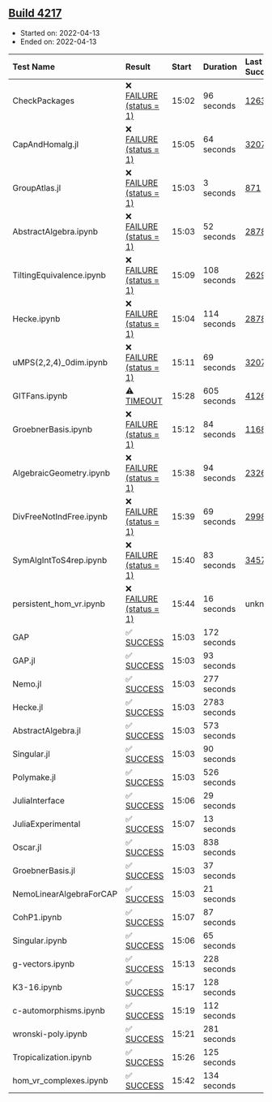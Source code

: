 ## [Build 4217](https://oscarci.mathematik.uni-kl.de/job/oscar-stable/4217/)

* Started on: 2022-04-13
* Ended on: 2022-04-13

| Test Name    | Result | Start | Duration | Last Success | First Failure |
|:-------------|:-------|:------|:---------|:-------------|:--------------|
| CheckPackages | ❌ [FAILURE (status = 1)](https://oscarci.mathematik.uni-kl.de/job/oscar-stable/4217/artifact/logs/build-4217/CheckPackages.log) | 15:02 | 96 seconds | [1263](https://oscarci.mathematik.uni-kl.de/job/oscar-stable/1263/) | [1264](https://oscarci.mathematik.uni-kl.de/job/oscar-stable/1264/) |
| CapAndHomalg.jl | ❌ [FAILURE (status = 1)](https://oscarci.mathematik.uni-kl.de/job/oscar-stable/4217/artifact/logs/build-4217/CapAndHomalg.jl.log) | 15:05 | 64 seconds | [3207](https://oscarci.mathematik.uni-kl.de/job/oscar-stable/3207/) | [3208](https://oscarci.mathematik.uni-kl.de/job/oscar-stable/3208/) |
| GroupAtlas.jl | ❌ [FAILURE (status = 1)](https://oscarci.mathematik.uni-kl.de/job/oscar-stable/4217/artifact/logs/build-4217/GroupAtlas.jl.log) | 15:03 | 3 seconds | [871](https://oscarci.mathematik.uni-kl.de/job/oscar-stable/871/) | [872](https://oscarci.mathematik.uni-kl.de/job/oscar-stable/872/) |
| AbstractAlgebra.ipynb | ❌ [FAILURE (status = 1)](https://oscarci.mathematik.uni-kl.de/job/oscar-stable/4217/artifact/logs/build-4217/AbstractAlgebra.ipynb.log) | 15:03 | 52 seconds | [2878](https://oscarci.mathematik.uni-kl.de/job/oscar-stable/2878/) | [2879](https://oscarci.mathematik.uni-kl.de/job/oscar-stable/2879/) |
| TiltingEquivalence.ipynb | ❌ [FAILURE (status = 1)](https://oscarci.mathematik.uni-kl.de/job/oscar-stable/4217/artifact/logs/build-4217/TiltingEquivalence.ipynb.log) | 15:09 | 108 seconds | [2629](https://oscarci.mathematik.uni-kl.de/job/oscar-stable/2629/) | [2630](https://oscarci.mathematik.uni-kl.de/job/oscar-stable/2630/) |
| Hecke.ipynb | ❌ [FAILURE (status = 1)](https://oscarci.mathematik.uni-kl.de/job/oscar-stable/4217/artifact/logs/build-4217/Hecke.ipynb.log) | 15:04 | 114 seconds | [2878](https://oscarci.mathematik.uni-kl.de/job/oscar-stable/2878/) | [2879](https://oscarci.mathematik.uni-kl.de/job/oscar-stable/2879/) |
| uMPS(2,2,4)_0dim.ipynb | ❌ [FAILURE (status = 1)](https://oscarci.mathematik.uni-kl.de/job/oscar-stable/4217/artifact/logs/build-4217/uMPS-2-2-4-_0dim.ipynb.log) | 15:11 | 69 seconds | [3207](https://oscarci.mathematik.uni-kl.de/job/oscar-stable/3207/) | [3208](https://oscarci.mathematik.uni-kl.de/job/oscar-stable/3208/) |
| GITFans.ipynb | ⚠ [TIMEOUT](https://oscarci.mathematik.uni-kl.de/job/oscar-stable/4217/artifact/logs/build-4217/GITFans.ipynb.log) | 15:28 | 605 seconds | [4126](https://oscarci.mathematik.uni-kl.de/job/oscar-stable/4126/) | [4127](https://oscarci.mathematik.uni-kl.de/job/oscar-stable/4127/) |
| GroebnerBasis.ipynb | ❌ [FAILURE (status = 1)](https://oscarci.mathematik.uni-kl.de/job/oscar-stable/4217/artifact/logs/build-4217/GroebnerBasis.ipynb.log) | 15:12 | 84 seconds | [1168](https://oscarci.mathematik.uni-kl.de/job/oscar-stable/1168/) | [1169](https://oscarci.mathematik.uni-kl.de/job/oscar-stable/1169/) |
| AlgebraicGeometry.ipynb | ❌ [FAILURE (status = 1)](https://oscarci.mathematik.uni-kl.de/job/oscar-stable/4217/artifact/logs/build-4217/AlgebraicGeometry.ipynb.log) | 15:38 | 94 seconds | [2326](https://oscarci.mathematik.uni-kl.de/job/oscar-stable/2326/) | [2327](https://oscarci.mathematik.uni-kl.de/job/oscar-stable/2327/) |
| DivFreeNotIndFree.ipynb | ❌ [FAILURE (status = 1)](https://oscarci.mathematik.uni-kl.de/job/oscar-stable/4217/artifact/logs/build-4217/DivFreeNotIndFree.ipynb.log) | 15:39 | 69 seconds | [2998](https://oscarci.mathematik.uni-kl.de/job/oscar-stable/2998/) | [2999](https://oscarci.mathematik.uni-kl.de/job/oscar-stable/2999/) |
| SymAlgIntToS4rep.ipynb | ❌ [FAILURE (status = 1)](https://oscarci.mathematik.uni-kl.de/job/oscar-stable/4217/artifact/logs/build-4217/SymAlgIntToS4rep.ipynb.log) | 15:40 | 83 seconds | [3457](https://oscarci.mathematik.uni-kl.de/job/oscar-stable/3457/) | [3458](https://oscarci.mathematik.uni-kl.de/job/oscar-stable/3458/) |
| persistent_hom_vr.ipynb | ❌ [FAILURE (status = 1)](https://oscarci.mathematik.uni-kl.de/job/oscar-stable/4217/artifact/logs/build-4217/persistent_hom_vr.ipynb.log) | 15:44 | 16 seconds | unknown | unknown |
| GAP | ✅ [SUCCESS](https://oscarci.mathematik.uni-kl.de/job/oscar-stable/4217/artifact/logs/build-4217/GAP.log) | 15:03 | 172 seconds |  |  |
| GAP.jl | ✅ [SUCCESS](https://oscarci.mathematik.uni-kl.de/job/oscar-stable/4217/artifact/logs/build-4217/GAP.jl.log) | 15:03 | 93 seconds |  |  |
| Nemo.jl | ✅ [SUCCESS](https://oscarci.mathematik.uni-kl.de/job/oscar-stable/4217/artifact/logs/build-4217/Nemo.jl.log) | 15:03 | 277 seconds |  |  |
| Hecke.jl | ✅ [SUCCESS](https://oscarci.mathematik.uni-kl.de/job/oscar-stable/4217/artifact/logs/build-4217/Hecke.jl.log) | 15:03 | 2783 seconds |  |  |
| AbstractAlgebra.jl | ✅ [SUCCESS](https://oscarci.mathematik.uni-kl.de/job/oscar-stable/4217/artifact/logs/build-4217/AbstractAlgebra.jl.log) | 15:03 | 573 seconds |  |  |
| Singular.jl | ✅ [SUCCESS](https://oscarci.mathematik.uni-kl.de/job/oscar-stable/4217/artifact/logs/build-4217/Singular.jl.log) | 15:03 | 90 seconds |  |  |
| Polymake.jl | ✅ [SUCCESS](https://oscarci.mathematik.uni-kl.de/job/oscar-stable/4217/artifact/logs/build-4217/Polymake.jl.log) | 15:03 | 526 seconds |  |  |
| JuliaInterface | ✅ [SUCCESS](https://oscarci.mathematik.uni-kl.de/job/oscar-stable/4217/artifact/logs/build-4217/JuliaInterface.log) | 15:06 | 29 seconds |  |  |
| JuliaExperimental | ✅ [SUCCESS](https://oscarci.mathematik.uni-kl.de/job/oscar-stable/4217/artifact/logs/build-4217/JuliaExperimental.log) | 15:07 | 13 seconds |  |  |
| Oscar.jl | ✅ [SUCCESS](https://oscarci.mathematik.uni-kl.de/job/oscar-stable/4217/artifact/logs/build-4217/Oscar.jl.log) | 15:03 | 838 seconds |  |  |
| GroebnerBasis.jl | ✅ [SUCCESS](https://oscarci.mathematik.uni-kl.de/job/oscar-stable/4217/artifact/logs/build-4217/GroebnerBasis.jl.log) | 15:03 | 37 seconds |  |  |
| NemoLinearAlgebraForCAP | ✅ [SUCCESS](https://oscarci.mathematik.uni-kl.de/job/oscar-stable/4217/artifact/logs/build-4217/NemoLinearAlgebraForCAP.log) | 15:03 | 21 seconds |  |  |
| CohP1.ipynb | ✅ [SUCCESS](https://oscarci.mathematik.uni-kl.de/job/oscar-stable/4217/artifact/logs/build-4217/CohP1.ipynb.log) | 15:07 | 87 seconds |  |  |
| Singular.ipynb | ✅ [SUCCESS](https://oscarci.mathematik.uni-kl.de/job/oscar-stable/4217/artifact/logs/build-4217/Singular.ipynb.log) | 15:06 | 65 seconds |  |  |
| g-vectors.ipynb | ✅ [SUCCESS](https://oscarci.mathematik.uni-kl.de/job/oscar-stable/4217/artifact/logs/build-4217/g-vectors.ipynb.log) | 15:13 | 228 seconds |  |  |
| K3-16.ipynb | ✅ [SUCCESS](https://oscarci.mathematik.uni-kl.de/job/oscar-stable/4217/artifact/logs/build-4217/K3-16.ipynb.log) | 15:17 | 128 seconds |  |  |
| c-automorphisms.ipynb | ✅ [SUCCESS](https://oscarci.mathematik.uni-kl.de/job/oscar-stable/4217/artifact/logs/build-4217/c-automorphisms.ipynb.log) | 15:19 | 112 seconds |  |  |
| wronski-poly.ipynb | ✅ [SUCCESS](https://oscarci.mathematik.uni-kl.de/job/oscar-stable/4217/artifact/logs/build-4217/wronski-poly.ipynb.log) | 15:21 | 281 seconds |  |  |
| Tropicalization.ipynb | ✅ [SUCCESS](https://oscarci.mathematik.uni-kl.de/job/oscar-stable/4217/artifact/logs/build-4217/Tropicalization.ipynb.log) | 15:26 | 125 seconds |  |  |
| hom_vr_complexes.ipynb | ✅ [SUCCESS](https://oscarci.mathematik.uni-kl.de/job/oscar-stable/4217/artifact/logs/build-4217/hom_vr_complexes.ipynb.log) | 15:42 | 134 seconds |  |  |
